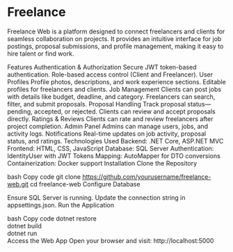 # Freelance

Freelance Web is a platform designed to connect freelancers and clients for seamless collaboration on projects. It provides an intuitive interface for job postings, proposal submissions, and profile management, making it easy to hire talent or find work.

Features
Authentication & Authorization
Secure JWT token-based authentication.
Role-based access control (Client and Freelancer).
User Profiles
Profile photos, descriptions, and work experience sections.
Editable profiles for freelancers and clients.
Job Management
Clients can post jobs with details like budget, deadline, and category.
Freelancers can search, filter, and submit proposals.
Proposal Handling
Track proposal status—pending, accepted, or rejected.
Clients can review and accept proposals directly.
Ratings & Reviews
Clients can rate and review freelancers after project completion.
Admin Panel
Admins can manage users, jobs, and activity logs.
Notifications
Real-time updates on job activity, proposal status, and ratings.
Technologies Used
Backend: .NET Core, ASP.NET MVC
Frontend: HTML, CSS, JavaScript
Database: SQL Server
Authentication: IdentityUser with JWT Tokens
Mapping: AutoMapper for DTO conversions
Containerization: Docker support
Installation
Clone the Repository

bash
Copy code
git clone https://github.com/yourusername/freelance-web.git
cd freelance-web
Configure Database

Ensure SQL Server is running.
Update the connection string in appsettings.json.
Run the Application

bash
Copy code
dotnet restore  
dotnet build  
dotnet run  
Access the Web App
Open your browser and visit:
http://localhost:5000
